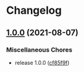 # Changelog

## [1.0.0](https://www.github.com/rajesh-nitc/gcp-foundation/compare/v1.1.0...v1.0.0) (2021-08-07)


### Miscellaneous Chores

* release 1.0.0 ([cf85f9f](https://www.github.com/rajesh-nitc/gcp-foundation/commit/cf85f9f866f48a0aade547e8d3e787c5191d4846))
